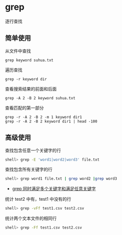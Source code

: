 # grep

逐行查找

## 简单使用

从文件中查找

```
grep keyword suhua.txt
```

遍历查找

```
grep -r keyword dir
```

查看搜索结果的前面和后面

```
grep -A 2 -B 2 keyword suhua.txt
```

查看匹配的第一部分

```
grep -r -A 2 -B 2 -m 1 keyword dir1
grep -r -A 2 -B 2 keyword dir1 | head -100
```

## 高级使用

查找包含任意一个关键字的行

```sh
shell> grep -E 'word1|word2|word3' file.txt
```

查找包含所有关键字的行

```sh
shell> grep word1 file.txt | grep word2 |grep word3
```

- [grep 同时满足多个关键字和满足任意关键字](https://www.cnblogs.com/smallrookie/p/6102691.html)

统计 test2 中有，test1 中没有的行

```sh
shell> grep -vFf test1.csv test2.csv
```

统计两个文本文件的相同行

```sh
shell> grep -Ff test1.csv test2.csv
```
